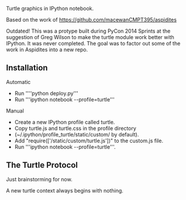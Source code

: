 Turtle graphics in IPython notebook.

Based on the work of https://github.com/macewanCMPT395/aspidites

Outdated! This was a protype built during PyCon 2014 Sprints at the suggestion
of Greg Wilson to make the turtle module work better with IPython. It was
never completed. The goal was to factor out some of the work in Aspidites into
a new repo.


Installation
------------

Automatic
* Run ''''python deploy.py'''
* Run '''ipython notebook --profile=turtle'''

Manual
* Create a new IPython profile called turtle.
* Copy turtle.js and turtle.css in the profile directory
* (~/.ipython/profile_turtle/static/custom/ by default).
* Add "require(['/static/custom/turtle.js'])" to the custom.js file.
* Run '''ipython notebook --profile=turtle'''.



The Turtle Protocol
-------------------

Just brainstorming for now.

A new turtle context always begins with nothing.
